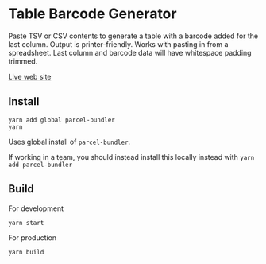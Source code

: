 # Table Barcode Generator

Paste TSV or CSV contents to generate a table with a barcode added
for the last column. Output is printer-friendly. Works with
pasting in from a spreadsheet. Last column and barcode data will
have whitespace padding trimmed.

[Live web site](https://gock.net/table-barcode-generator/)

## Install

    yarn add global parcel-bundler
    yarn

Uses global install of `parcel-bundler`.

If working in a team, you should instead install this locally instead with `yarn add parcel-bundler`

## Build

For development

    yarn start

For production

    yarn build
